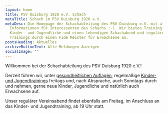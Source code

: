 ```yaml
---
layout: home
title: PSV Duisburg 1920 e.V. Schach
metaTitle: Schach im PSV Duisburg 1920 e.V.
metaDesc: Die Homepage der Schachabteilung des PSV Duisburg e.V. mit allen
  Informationen für Interessenten des Schachs :-). Wir bieten Training für
  Kinder- und Jugendliche und einen lebendigen Schachabend und reguläre
  Trainings durch einen Fide Meister für Erwachsene an.
postsHeading: Aktuelles
archiveButtonText: Alle Meldungen Anzeigen
socialImage: ""
---
```

Willkommen bei der Schachabteilung des PSV Duisburg 1920 e.V.!

Derzeit führen wir, unter [gesundheitlichen Auflagen](http://303932.webhosting75.1blu.de/Hygienekonzept_PSV_Schach.pdf), regelmäßige [Kinder- und Jugendtrainings](https://www.psv-schach.de/training/index.html) freitags und, nach Absprache, auch Sonntags durch und nehmen, gerne neue Kinder, Jugendliche und natürlich auch Erwachsene auf.

Unser regulärer Vereinsabend findet ebenfalls am Freitag, im Anschluss an das Kinder- und Jugendtraining, ab 19 Uhr statt.